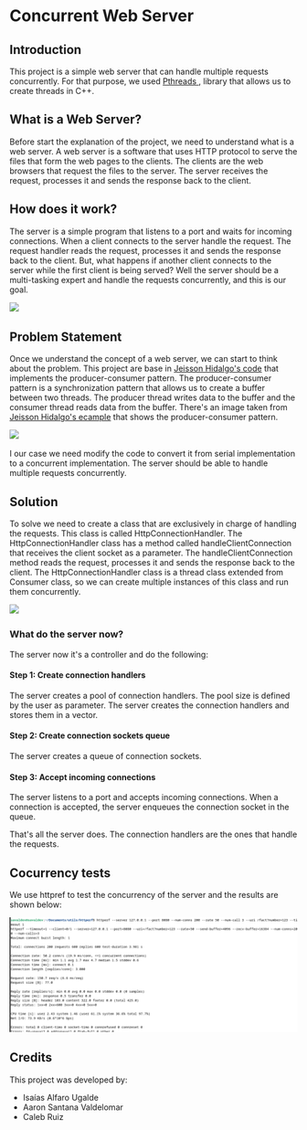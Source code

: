 # Concurrent Web Server

## Introduction
This project is a simple web server that can handle multiple requests concurrently. For that purpose, we used <a href="https://es.wikipedia.org/wiki/Pthreads"> Pthreads ,</a> library that allows us to create threads in C++. 

## What is a Web Server?
Before start the explanation of the project, we need to understand what is a web server. A web server is a software that uses HTTP protocol to serve the files that form the web pages to the clients. The clients are the web browsers that request the files to the server. The server receives the request, processes it and sends the response back to the client.

## How does it work?
The server is a simple program that listens to a port and waits for incoming connections. When a client connects to the server handle the request. The request handler reads the request, processes it and sends the response back to the client. But, what happens if another client connects to the server while the first client is being served? Well the server should be a multi-tasking expert and handle the requests concurrently, and this is our goal.

<img src="https://res.cloudinary.com/djiafuqdd/image/upload/v1726725146/client-server_xpdc5a.png">


## Problem Statement
Once we understand the concept of a web server, we can start to think about the problem. This project are base in <a href="https://jeisson.ecci.ucr.ac.cr/concurrente/2021b/ejemplos/#prod_cons_pattern"> Jeisson Hidalgo's code</a> that implements the producer-consumer pattern. The producer-consumer pattern is a synchronization pattern that allows us to create a buffer between two threads. The producer thread writes data to the buffer and the consumer thread reads data from the buffer. There's an image taken from <a href="https://jeisson.ecci.ucr.ac.cr/concurrente/2021b/ejemplos/#prod_cons_pattern"> Jeisson Hidalgo's ecample</a> that shows the producer-consumer pattern.

<img src="https://jeisson.ecci.ucr.ac.cr/concurrente/2021b/ejemplos/taskc/prod_cons_pattern/design/network_simulation_given.svg">

I our case we need modify the code to convert it from serial implementation to a concurrent implementation. The server should be able to handle multiple requests concurrently.

## Solution
To solve we need to create a class that are exclusively in charge of handling the requests. This class is called HttpConnectionHandler. The HttpConnectionHandler class has a method called handleClientConnection that receives the client socket as a parameter. The handleClientConnection method reads the request, processes it and sends the response back to the client. The HttpConnectionHandler class is a thread class extended from Consumer class, so we can create multiple instances of this class and run them concurrently.


<img src="https://res.cloudinary.com/djiafuqdd/image/upload/v1727575929/a7a5a78b-44cf-471d-b3b4-e08cb8897241.png">

### What do the server now?
The server now it's a controller and do the following:

#### Step 1: Create connection handlers
The server creates a pool of connection handlers. The pool size is defined by the user as parameter. The server creates the connection handlers and stores them in a vector.

#### Step 2: Create connection sockets queue
The server creates a queue of connection sockets.

#### Step 3: Accept incoming connections
The server listens to a port and accepts incoming connections. When a connection is accepted, the server enqueues the connection socket in the queue.

That's all the server does. The connection handlers are the ones that handle the requests.

## Cocurrency tests

We use httpref to test the concurrency of the server and the results are shown below:

<img src="./design/img/tests.png">


## Credits
This project was developed by:
- Isaías Alfaro Ugalde
- Aaron Santana Valdelomar
- Caleb Ruiz